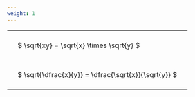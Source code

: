 ```yaml
---
weight: 1
---
```


<style type="text/css">
#T_2af56 th.col_heading {
  text-align: left;
  font-size: 1em;
}
#T_2af56 td {
  text-align: left;
  font-size: 1em;
  padding: 1.5em;
}
</style>
<table id="T_2af56">
  <thead>
  </thead>
  <tbody>
    <tr>
      <td id="T_2af56_row0_col0" class="data row0 col0" >$ \sqrt{xy} = \sqrt{x} \times \sqrt{y} $</td>
    </tr>
    <tr>
      <td id="T_2af56_row1_col0" class="data row1 col0" >$ \sqrt{\dfrac{x}{y}} = \dfrac{\sqrt{x}}{\sqrt{y}} $</td>
    </tr>
  </tbody>
</table>
